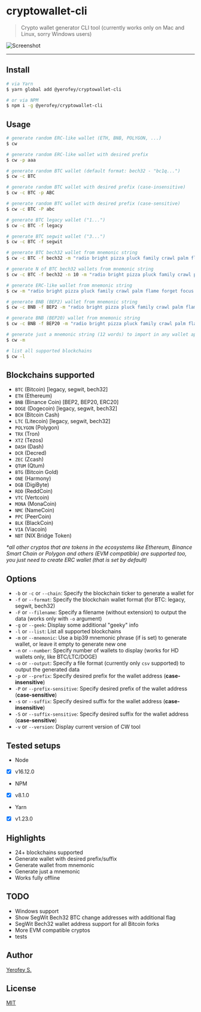 # cryptowallet-cli

> Crypto wallet generator CLI tool (currently works only on Mac and Linux, sorry Windows users)

![Screenshot](https://i.imgur.com/KBb7NqW.png)

---

## Install
```bash
# via Yarn
$ yarn global add @yerofey/cryptowallet-cli

# or via NPM
$ npm i -g @yerofey/cryptowallet-cli
```

## Usage
```bash
# generate random ERC-like wallet (ETH, BNB, POLYGON, ...)
$ cw

# generate random ERC-like wallet with desired prefix
$ cw -p aaa

# generate random BTC wallet (default format: bech32 - "bc1q...")
$ cw -c BTC

# generate random BTC wallet with desired prefix (case-insensitive)
$ cw -c BTC -p ABC

# generate random BTC wallet with desired prefix (case-sensitive)
$ cw -c BTC -P abc

# generate BTC legacy wallet ("1...")
$ cw -c BTC -f legacy

# generate BTC segwit wallet ("3...")
$ cw -c BTC -f segwit

# generate BTC bech32 wallet from mnemonic string
$ cw -c BTC -f bech32 -m "radio bright pizza pluck family crawl palm flame forget focus stock stadium"

# generate N of BTC bech32 wallets from mnemonic string
$ cw -c BTC -f bech32 -n 10 -m "radio bright pizza pluck family crawl palm flame forget focus stock stadium"

# generate ERC-like wallet from mnemonic string
$ cw -m "radio bright pizza pluck family crawl palm flame forget focus stock stadium"

# generate BNB (BEP2) wallet from mnemonic string
$ cw -c BNB -f BEP2 -m "radio bright pizza pluck family crawl palm flame forget focus stock stadium"

# generate BNB (BEP20) wallet from mnemonic string
$ cw -c BNB -f BEP20 -m "radio bright pizza pluck family crawl palm flame forget focus stock stadium"

# generate just a mnemonic string (12 words) to import in any wallet app
$ cw -m

# list all supported blockchains
$ cw -l
```

## Blockchains supported
- `BTC` (Bitcoin) [legacy, segwit, bech32]
- `ETH` (Ethereum)
- `BNB` (Binance Coin) [BEP2, BEP20, ERC20]
- `DOGE` (Dogecoin) [legacy, segwit, bech32]
- `BCH` (Bitcoin Cash)
- `LTC` (Litecoin) [legacy, segwit, bech32]
- `POLYGON` (Polygon)
- `TRX` (Tron)
- `XTZ` (Tezos)
- `DASH` (Dash)
- `DCR` (Decred)
- `ZEC` (Zcash)
- `QTUM` (Qtum)
- `BTG` (Bitcoin Gold)
- `ONE` (Harmony)
- `DGB` (DigiByte)
- `RDD` (ReddCoin)
- `VTC` (Vertcoin)
- `MONA` (MonaCoin)
- `NMC` (NameCoin)
- `PPC` (PeerCoin)
- `BLK` (BlackCoin)
- `VIA` (Viacoin)
- `NBT` (NIX Bridge Token)

*\*all other cryptos that are tokens in the ecosystems like Ethereum, Binance Smart Chain or Polygon and others (EVM compatible) are supported too, you just need to create ERC wallet (that is set by default)*

## Options
* `-b` or `-c` or `--chain`: Specify the blockchain ticker to generate a wallet for
* `-f` or `--format`: Specify the blockchain wallet format (for BTC: legacy, segwit, bech32)
* `-F` or `--filename`: Specify a filename (without extension) to output the data (works only with `-o` argument)
* `-g` or `--geek`: Display some additional "geeky" info
* `-l` or `--list`: List all supported blockchains
* `-m` or `--mnemonic`: Use a bip39 mnemonic phrase (if is set) to generate wallet, or leave it empty to generate new one
* `-n` or `--number`: Specify number of wallets to display (works for HD wallets only, like BTC/LTC/DOGE)
* `-o` or `--output`: Specify a file format (currently only `csv` supported) to output the generated data
* `-p` or `--prefix`: Specify desired prefix for the wallet address (**case-insensitive**)
* `-P` or `--prefix-sensitive`: Specify desired prefix of the wallet address (**case-sensitive**)
* `-s` or `--suffix`: Specify desired suffix for the wallet address (**case-insensitive**)
* `-S` or `--suffix-sensitive`: Specify desired suffix for the wallet address (**case-sensitive**)
* `-v` or `--version`: Display current version of CW tool

## Tested setups
* Node
- [x] v16.12.0
* NPM
- [x] v8.1.0
* Yarn
- [x] v1.23.0

## Highlights
- 24+ blockchains supported
- Generate wallet with desired prefix/suffix
- Generate wallet from mnemonic
- Generate just a mnemonic
- Works fully offline

## TODO
- Windows support
- Show SegWit Bech32 BTC change addresses with additional flag
- SegWit Bech32 wallet address support for all Bitcoin forks
- More EVM compatible cryptos
- tests

## Author
[Yerofey S.](https://github.com/yerofey)

## License
[MIT](https://github.com/yerofey/cryptowallet-cli/blob/master/LICENSE)
